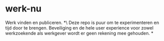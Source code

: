 # werk-nu
Werk vinden en publiceren.
*\ Deze repo is puur om te experimenteren en tijd door te brengen. Beveiliging en de hele user experience voor zowel werkzoekende als werkgever wordt er geen rekening mee gehouden. \*
